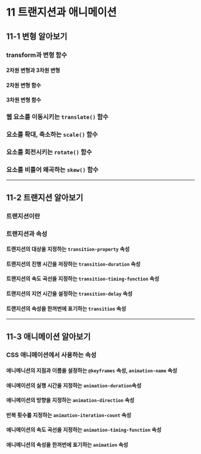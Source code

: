 # 11 트랜지션과 애니메이션
## 11-1 변형 알아보기
### transform과 변형 함수
#### 2차원 변형과 3차원 변형
#### 2차원 변형 함수
#### 3차원 변형 함수
### 웹 요소를 이동시키는 ```translate()``` 함수
### 요소를 확대, 축소하는 ```scale()``` 함수
### 요소를 회전시키는 ```rotate()``` 함수
### 요소를 비틀어 왜곡하는 ```skew()``` 함수
---
## 11-2 트랜지션 알아보기
### 트랜지션이란
### 트랜지션과 속성
#### 트랜지션의 대상을 지정하는 ```transition-property``` 속성
#### 트랜지션의 진행 시간을 저장하는 ```transition-duration``` 속성
#### 트랜지션의 속도 곡선을 지정하는 ```transition-timing-function``` 속성
#### 트랜지션의 지연 시간을 설정하는 ```transition-delay``` 속성
#### 트랜지션의 속성을 한꺼번에 표기하는 ```transition``` 속성
---
## 11-3 애니메이션 알아보기
### CSS 애니메이션에서 사용하는 속성
#### 애니메니션의 지점과 이름을 설정하는 ```@keyframes``` 속성, ```animation-name``` 속성
#### 애니메이션의 실행 시간을 지정하는 ```animation-duration```속성
#### 애니메이션의 방향을 지정하는 ```animation-direction``` 속성
#### 반복 횟수를 지정하는 ```animation-iteration-count``` 속성
#### 애니메이션의 속도 곡선을 지정하는 ```animation-timing-function``` 속성
#### 애니메니션의 속성을 한꺼번에 표기하는 ```animation``` 속성